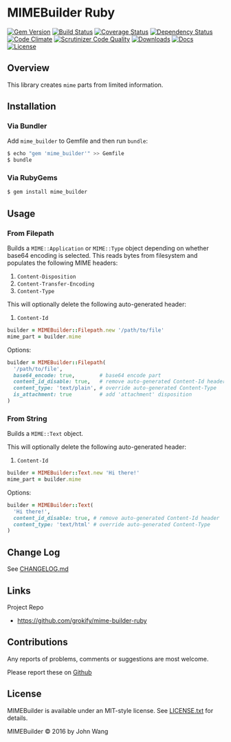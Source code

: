 MIMEBuilder Ruby
================

[![Gem Version][gem-version-svg]][gem-version-link]
[![Build Status][build-status-svg]][build-status-link]
[![Coverage Status][coverage-status-svg]][coverage-status-link]
[![Dependency Status][dependency-status-svg]][dependency-status-link]
[![Code Climate][codeclimate-status-svg]][codeclimate-status-link]
[![Scrutinizer Code Quality][scrutinizer-status-svg]][scrutinizer-status-link]
[![Downloads][downloads-svg]][downloads-link]
[![Docs][docs-rubydoc-svg]][docs-rubydoc-link]
[![License][license-svg]][license-link]

## Overview

This library creates `mime` parts from limited information.

## Installation

### Via Bundler

Add `mime_builder` to Gemfile and then run `bundle`:

```sh
$ echo "gem 'mime_builder'" >> Gemfile
$ bundle
```

### Via RubyGems

```sh
$ gem install mime_builder
```

## Usage

### From Filepath

Builds a `MIME::Application` or `MIME::Type` object depending on whether base64 encoding is selected. This reads bytes from filesystem and populates the following MIME headers:

1. `Content-Disposition`
2. `Content-Transfer-Encoding`
3. `Content-Type`

This will optionally delete the following auto-generated header:

1. `Content-Id`

```ruby
builder = MIMEBuilder::Filepath.new '/path/to/file'
mime_part = builder.mime
```

Options:

```ruby
builder = MIMEBuilder::Filepath(
  '/path/to/file',
  base64_encode: true,        # base64 encode part
  content_id_disable: true,   # remove auto-generated Content-Id header
  content_type: 'text/plain', # override auto-generated Content-Type
  is_attachment: true         # add 'attachment' disposition
)
```

### From String

Builds a `MIME::Text` object.

This will optionally delete the following auto-generated header:

1. `Content-Id`

```ruby
builder = MIMEBuilder::Text.new 'Hi there!' 
mime_part = builder.mime
```

Options:

```ruby
builder = MIMEBuilder::Text(
  'Hi there!',
  content_id_disable: true, # remove auto-generated Content-Id header
  content_type: 'text/html' # override auto-generated Content-Type
)
```

## Change Log

See [CHANGELOG.md](CHANGELOG.md)

## Links

Project Repo

* https://github.com/grokify/mime-builder-ruby

## Contributions

Any reports of problems, comments or suggestions are most welcome.

Please report these on [Github](https://github.com/grokify/mime-builder-ruby)

## License

MIMEBuilder is available under an MIT-style license. See [LICENSE.txt](LICENSE.txt) for details.

MIMEBuilder &copy; 2016 by John Wang

 [gem-version-svg]: https://badge.fury.io/rb/mime_builder.svg
 [gem-version-link]: http://badge.fury.io/rb/mime_builder
 [downloads-svg]: http://ruby-gem-downloads-badge.herokuapp.com/mime_builder
 [downloads-link]: https://rubygems.org/gems/mime_builder
 [build-status-svg]: https://api.travis-ci.org/grokify/mime-builder-ruby.svg?branch=master
 [build-status-link]: https://travis-ci.org/grokify/mime-builder-ruby
 [coverage-status-svg]: https://coveralls.io/repos/grokify/mime-builder-ruby/badge.svg?branch=master
 [coverage-status-link]: https://coveralls.io/r/grokify/mime-builder-ruby?branch=master
 [dependency-status-svg]: https://gemnasium.com/grokify/mime-builder-ruby.svg
 [dependency-status-link]: https://gemnasium.com/grokify/mime-builder-ruby
 [codeclimate-status-svg]: https://codeclimate.com/github/grokify/mime-builder-ruby/badges/gpa.svg
 [codeclimate-status-link]: https://codeclimate.com/github/grokify/mime-builder-ruby
 [scrutinizer-status-svg]: https://scrutinizer-ci.com/g/grokify/mime-builder-ruby/badges/quality-score.png?b=master
 [scrutinizer-status-link]: https://scrutinizer-ci.com/g/grokify/mime-builder-ruby/?branch=master
 [docs-rubydoc-svg]: https://img.shields.io/badge/docs-rubydoc-blue.svg
 [docs-rubydoc-link]: http://www.rubydoc.info/gems/mime_builder/
 [license-svg]: https://img.shields.io/badge/license-MIT-blue.svg
 [license-link]: https://github.com/grokify/mime-builder-ruby/blob/master/LICENSE.txt
